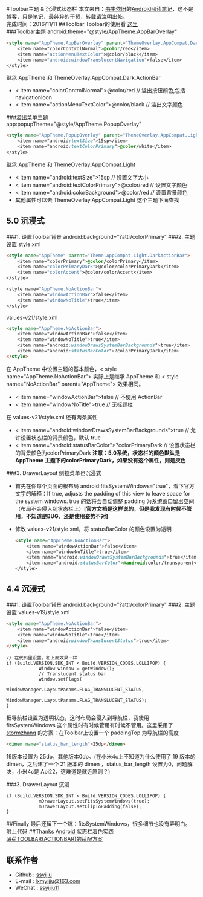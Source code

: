 #Toolbar主题 & 沉浸式状态栏
本文来自：[书生依旧](https://github.com/ssyijiu)的[Android阅读笔记](https://github.com/ssyijiu/Android-ReadingNotes)，这不是博客，只是笔记，最纯粹的干货，转载请注明出处。     
完成时间：2016/11/11
##Toolbar
Toolbar的使用看 [这里](https://zhuanlan.zhihu.com/p/22842375)   
###Toolbar主题
android:theme="@style/AppTheme.AppBarOverlay"
```html
<style name="AppTheme.AppBarOverlay" parent="ThemeOverlay.AppCompat.Dark.ActionBar">
    <item name="colorControlNormal">@color/red</item>
    <item name="actionMenuTextColor">@color/black</item>
    <item name="android:windowTranslucentNavigation">false</item>
</style>
```
继承 AppTheme 和 ThemeOverlay.AppCompat.Dark.ActionBar
- < item name="colorControlNormal">@color/red</item>  // 溢出按钮颜色,包括 navigationIcon
- < item name="actionMenuTextColor">@color/black</item>  // 溢出文字颜色   

###溢出菜单主题  
app:popupTheme="@style/AppTheme.PopupOverlay"  
```html
<style name="AppTheme.PopupOverlay" parent="ThemeOverlay.AppCompat.Light">
    <item name="android:textSize">15sp</item>    
    <item name="android:textColorPrimary">@color/white</item>
</style>
```
继承 AppTheme 和 ThemeOverlay.AppCompat.Light
- < item name="android:textSize">15sp</item> // 设置文字大小
- < item name="android:textColorPrimary">@color/red</item> // 设置文字颜色
- < item name="android:colorBackground">@color/red</item> // 设置背景颜色
- 其他属性可以去 ThemeOverlay.AppCompat.Light 这个主题下面查找
  
## 5.0 沉浸式
###1. 设置Toolbar背景 
android:background="?attr/colorPrimary"
###2. 主题设置
style.xml
```html
<style name="AppTheme" parent="Theme.AppCompat.Light.DarkActionBar">
    <item name="colorPrimary">@color/colorPrimary</item>
    <item name="colorPrimaryDark">@color/colorPrimaryDark</item>
    <item name="colorAccent">@color/colorAccent</item>
</style>

<style name="AppTheme.NoActionBar">
    <item name="windowActionBar">false</item>
    <item name="windowNoTitle">true</item>
</style>
```
values-v21/style.xml
```html
<style name="AppTheme.NoActionBar">
    <item name="windowActionBar">false</item>
    <item name="windowNoTitle">true</item>
    <item name="android:windowDrawsSystemBarBackgrounds">true</item>
    <item name="android:statusBarColor">?colorPrimaryDark</item>
</style>
```
在 AppTheme 中设置主题的基本颜色，< style name="AppTheme.NoActionBar">  实际上是继承 AppTheme 和 < style name="NoActionBar" parent="AppTheme"> 效果相同。  
- < item name="windowActionBar">false</item>  // 不使用 ActionBar
- < item name="windowNoTitle">true</item>       // 无标题栏  

在 values-v21/style.xml 还有两条属性   
- < item name="android:windowDrawsSystemBarBackgrounds">true</item> // 允许设置状态栏的背景颜色，默认 true
- < item name="android:statusBarColor">?colorPrimaryDark</item> // 设置状态栏的背景颜色为colorPrimaryDark **注意：5.0系统，状态栏的颜色默认是 AppTheme 主题下的colorPrimaryDark，如果没有这个属性，则是灰色**   

###3. DrawerLayout 侧拉菜单也沉浸式
- 首先在你每个页面的根布局 android:fitsSystemWindows="true"，看下官方文字的解释：If true, adjusts the padding of this view to leave space for the system windows. true 的话将会自动调整 padding 为系统窗口留出空间（布局不会侵入到状态栏上）**[官方文档是这样说的，但是我发现有时候不管用，不知道是BUG，还是使用姿势不对]**
- 修改 values-v21/style.xml，将 statusBarColor 的颜色设置为透明    

    ```html
    <style name="AppTheme.NoActionBar">
        <item name="windowActionBar">false</item>
        <item name="windowNoTitle">true</item>
        <item name="android:windowDrawsSystemBarBackgrounds">true</item>
        <item name="android:statusBarColor">@android:color/transparent</item>
    </style>
    ```

## 4.4 沉浸式
###1. 设置Toolbar背景 
android:background="?attr/colorPrimary"
###2. 主题设置
values-v19/style.xml
```html
<style name="AppTheme.NoActionBar">
    <item name="windowActionBar">false</item>
    <item name="windowNoTitle">true</item>
    <item name="android:windowTranslucentStatus">true</item>
</style>
```
```
// 在代码里设置，和上面效果一样
if (Build.VERSION.SDK_INT < Build.VERSION_CODES.LOLLIPOP) {
            Window window = getWindow();
            // Translucent status bar
            window.setFlags(
                    WindowManager.LayoutParams.FLAG_TRANSLUCENT_STATUS,
                    WindowManager.LayoutParams.FLAG_TRANSLUCENT_STATUS);
}
```

把导航栏设置为透明状态，这时布局会侵入到导航栏，我使用 fitsSystemWindows 这个属性时有时候管用有时候不管用。这里采用了 [stormzhang](http://stormzhang.com/) 的方案：在Toolbar上设置一个 paddingTop 为导航栏的高度  

```html
<dimen name="status_bar_length">25dp</dimen>
```
19版本设置为 25dp，其他版本0dp。(在小米4c上不知道为什么使用了 19 版本的 dimen，之后建了一个 21 版本的 dimen ，status_bar_length 设置为0，问题解决，小米4c是 Api22，这难道是就近原则？)

###3. DrawerLayout 沉浸
```
if (Build.VERSION.SDK_INT < Build.VERSION_CODES.LOLLIPOP) {
            mDrawerLayout.setFitsSystemWindows(true);
            mDrawerLayout.setClipToPadding(false);
}
```
##Finally
最后还留下一个坑：fitsSystemWindows，很多细节也没有弄明白。  
[附上代码](https://github.com/ssyijiu/Android-ReadingNotes/tree/master/Material%20Design/ToolBar)
##Thanks
[Android 状态栏着色实践](http://www.jianshu.com/p/bae25b5eb867)   
[薄荷TOOLBAR(ACTIONBAR)的适配方案](http://stormzhang.com/android/2015/08/16/boohee-toolbar/)   

## 联系作者
- Github : [ssyijiu](https://github.com/ssyijiu)
- E-mail : lxmyijiu@163.com
- WeChat : [ssyijiu11](http://obe5pxv6t.bkt.clouddn.com/weixin.jpg)